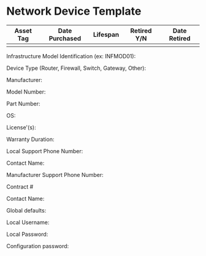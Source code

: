 # Network Device Template

| Asset Tag | Date Purchased | Lifespan | Retired Y/N | Date Retired |
| --- | --- | --- | --- | --- |
|  |  |  |  |  |

Infrastructure Model Identification (ex: INFMOD01):

Device Type (Router, Firewall, Switch, Gateway, Other):

Manufacturer:

Model Number:

Part Number:

OS:

License'(s):

Warranty Duration:

Local Support Phone Number:

Contact Name:

Manufacturer Support Phone Number:

Contract #

Contact Name:

Global defaults:

Local Username:

Local Password:

Configuration password:
